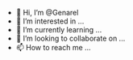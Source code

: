 - 👋 Hi, I’m @Genarel
- 👀 I’m interested in ...
- 🌱 I’m currently learning ...
- 💞️ I’m looking to collaborate on ...
- 📫 How to reach me ...

<!---
Genarel/Genarel is a ✨ special ✨ repository because its `README.md` (this file) appears on your GitHub profile.
You can click the Preview link to take a look at your changes.
--->
